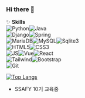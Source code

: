 ### Hi there 👋

✨ <b>Skills</b>
<br>
![Python](https://img.shields.io/badge/Python-3776AB?style=for-the-badge&logo=python&logoColor=white)![Java](https://img.shields.io/badge/Java-ED8B00?style=for-the-badge&logo=openjdk&logoColor=white)
<br>
![Django](https://img.shields.io/badge/Django-092E20?style=for-the-badge&logo=django&logoColor=white)![Spring](https://img.shields.io/badge/Spring-6DB33F?style=for-the-badge&logo=spring&logoColor=white)
<br>
![MariaDB](https://img.shields.io/badge/MariaDB-003545?style=for-the-badge&logo=mariadb&logoColor=white)![MySQL](https://img.shields.io/badge/MySQL-00000F?style=for-the-badge&logo=mysql&logoColor=white)![Sqlite3](https://img.shields.io/badge/SQLite-07405E?style=for-the-badge&logo=sqlite&logoColor=white)
<br>
![HTML5](https://img.shields.io/badge/HTML5-E34F26?style=for-the-badge&logo=html5&logoColor=white)![CSS3](https://img.shields.io/badge/CSS3-1572B6?style=for-the-badge&logo=css3&logoColor=white)
<br>
![JS](https://img.shields.io/badge/JavaScript-F7DF1E?style=for-the-badge&logo=JavaScript&logoColor=white)![Vue](https://img.shields.io/badge/Vue.js-35495E?style=for-the-badge&logo=vue.js&logoColor=4FC08D)![React](https://img.shields.io/badge/React-20232A?style=for-the-badge&logo=react&logoColor=61DAFB)
<br>
![Tailwind](https://img.shields.io/badge/Tailwind_CSS-38B2AC?style=for-the-badge&logo=tailwind-css&logoColor=white)![Bootstrap](https://img.shields.io/badge/Bootstrap-563D7C?style=for-the-badge&logo=bootstrap&logoColor=white)
<br>
![Git](https://img.shields.io/badge/GIT-E44C30?style=for-the-badge&logo=git&logoColor=white)


[![Top Langs](https://github-readme-stats.vercel.app/api/top-langs/?username=BaekJaehee)](https://github.com/anuraghazra/github-readme-stats)
<!-- [![GitHub stats](https://github-readme-stats.vercel.app/api?username=BaekJaehee)](https://github.com/anuraghazra/github-readme-stats) -->

- SSAFY 10기 교육중

<!--
**BaekJaehee/BaekJaehee** is a ✨ _special_ ✨ repository because its `README.md` (this file) appears on your GitHub profile.

Here are some ideas to get you started:

- 🔭 I’m currently working on ...
- 🌱 I’m currently learning ...
- 👯 I’m looking to collaborate on ...
- 🤔 I’m looking for help with ...
- 💬 Ask me about ...
- 📫 How to reach me: ...
- 😄 Pronouns: ...
- ⚡ Fun fact: ...
-->
